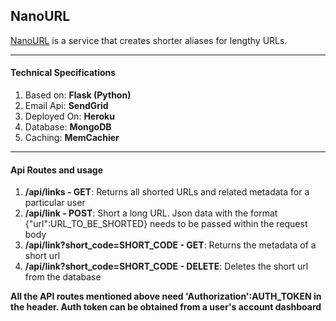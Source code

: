 ## NanoURL

[NanoURL](http://www.nanourl.xyz "NanoURL") is a service that creates shorter aliases for lengthy URLs.


------------

#### Technical Specifications
1. Based on: **Flask (Python)**
2. Email Api: **SendGrid**
3. Deployed On: **Heroku**
4. Database: **MongoDB**
5. Caching: **MemCachier**

------------

#### Api Routes and usage
1. **/api/links - GET**: Returns all shorted URLs and related metadata for a particular user
2. **/api/link - POST**: Short a long URL. Json data with the format {"url":URL_TO_BE_SHORTED} needs to be passed within the request body
3. **/api/link?short_code=SHORT_CODE - GET**: Returns the metadata of a short url
4. **/api/link?short_code=SHORT_CODE - DELETE**:
Deletes the short url from the database

**All the API routes mentioned above need 'Authorization':AUTH_TOKEN in the header. Auth token can be obtained from a user's account dashboard**

